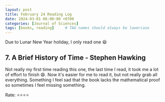 ```yaml
---
layout: post
title: February 24 Reading Log
date: 2024-03-01 06:00:00 +0700
categories: [Journal of Sciences]
tags: [books, reading]     # TAG names should always be lowercase
---
```


Due to Lunar New Year holiday, I only read one :laughing:

## 7. A Brief History of Time - Stephen Hawking

Not really my first time reading this one, the last time I read, it took me a lot of effort to finish :smile:. Now it's easier for me to read it, but not really grab all everything. Something I feel sad that the book lacks the mathematical proof so sometimes I feel missing something.

Rate: :star::star::star::star:

